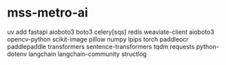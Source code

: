 # mss-metro-ai

 uv add fastapi aioboto3 boto3 celery[sqs] redis weaviate-client aioboto3 opencv-python scikit-image pillow numpy lpips torch paddleocr paddlepaddle transformers sentence-transformers tqdm requests python-dotenv langchain langchain-community structlog
